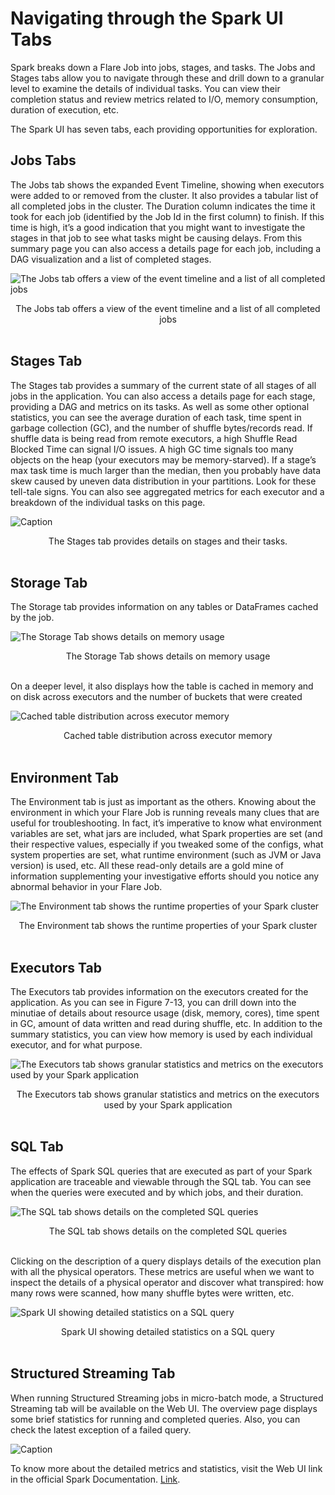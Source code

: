 # **Navigating through the Spark UI Tabs**

Spark breaks down a Flare Job into jobs, stages, and tasks. The Jobs and Stages tabs allow you to navigate through these and drill down to a granular level to examine the details of individual tasks. You can view their completion status and review metrics related to I/O, memory consumption, duration of execution, etc.

The Spark UI has seven tabs, each providing opportunities for exploration.

## **Jobs Tabs**

The Jobs tab shows the expanded Event Timeline, showing when executors were added to or removed from the cluster. It also provides a tabular list of all completed jobs in the cluster. The Duration column indicates the time it took for each job (identified by the Job Id in the first column) to finish. If this time is high, it’s a good indication that you might want to investigate the stages in that job to see what tasks might be causing delays. From this summary page you can also access a details page for each job, including a DAG visualization and a list of completed stages.

<img src="Navigating%20through%20the%20Spark%20UI%20Tabs/Untitled.png"
        alt="The Jobs tab offers a view of the event timeline and a list of all completed jobs"
        style="display: block; margin: auto" />

<figcaption align = "center">The Jobs tab offers a view of the event timeline and a list of all completed jobs</figcaption>
<br>

## **Stages Tab**

The Stages tab provides a summary of the current state of all stages of all jobs in the application. You can also access a details page for each stage, providing a DAG and metrics on its tasks. As well as some other optional statistics, you can see the average duration of each task, time spent in garbage collection (GC), and the number of shuffle bytes/records read. If shuffle data is being read from remote executors, a high Shuffle Read Blocked Time can signal I/O issues. A high GC time signals too many objects on the heap (your executors may be memory-starved). If a stage’s max task time is much larger than the median, then you probably have data skew caused by uneven data distribution in your partitions. Look for these tell-tale signs. You can also see aggregated metrics for each executor and a breakdown of the individual tasks on this page.

<img src="Navigating%20through%20the%20Spark%20UI%20Tabs/Untitled%201.png"
        alt="Caption"
        style="display: block; margin: auto" />

<figcaption align = "center">The Stages tab provides details on stages and their tasks.</figcaption>
<br>

## **Storage Tab**

The Storage tab provides information on any tables or DataFrames cached by the job.

<img src="Navigating%20through%20the%20Spark%20UI%20Tabs/Untitled%202.png"
        alt="The Storage Tab shows details on memory usage"
        style="display: block; margin: auto" />

<figcaption align = "center">The Storage Tab shows details on memory usage</figcaption>
<br>

On a deeper level, it also displays how the table is cached in memory and on disk across executors and the number of buckets that were created

<img src="Navigating%20through%20the%20Spark%20UI%20Tabs/Untitled%203.png"
        alt="Cached table distribution across executor memory"
        style="display: block; margin: auto" />

<figcaption align = "center">Cached table distribution across executor memory</figcaption>
<br>

## **Environment Tab**

The Environment tab is just as important as the others. Knowing about the environment in which your Flare Job is running reveals many clues that are useful for troubleshooting. In fact, it’s imperative to know what environment variables are set, what jars are included, what Spark properties are set (and their respective values, especially if you tweaked some of the configs, what system properties are set, what runtime environment (such as JVM or Java version) is used, etc. All these read-only details are a gold mine of information supplementing your investigative efforts should you notice any abnormal behavior in your Flare Job.

<img src="Navigating%20through%20the%20Spark%20UI%20Tabs/Untitled%204.png"
        alt="The Environment tab shows the runtime properties of your Spark cluster"
        style="display: block; margin: auto" />

<figcaption align = "center">The Environment tab shows the runtime properties of your Spark cluster</figcaption>
<br>

## **Executors Tab**

The Executors tab provides information on the executors created for the application. As you can see in Figure 7-13, you can drill down into the minutiae of details about resource usage (disk, memory, cores), time spent in GC, amount of data written and read during shuffle, etc. In addition to the summary statistics, you can view how memory is used by each individual executor, and for what purpose.

<img src="Navigating%20through%20the%20Spark%20UI%20Tabs/Untitled%205.png"
        alt="The Executors tab shows granular statistics and metrics on the executors used by your Spark application"
        style="display: block; margin: auto" />

<figcaption align = "center">The Executors tab shows granular statistics and metrics on the executors used by your Spark application</figcaption>
<br>

## **SQL Tab**

The effects of Spark SQL queries that are executed as part of your Spark application are traceable and viewable through the SQL tab. You can see when the queries were executed and by which jobs, and their duration. 

<img src="Navigating%20through%20the%20Spark%20UI%20Tabs/Untitled%206.png"
        alt="The SQL tab shows details on the completed SQL queries"
        style="display: block; margin: auto" />

<figcaption align = "center">The SQL tab shows details on the completed SQL queries</figcaption>
<br>

Clicking on the description of a query displays details of the execution plan with all the physical operators. These metrics are useful when we want to inspect the details of a physical operator and discover what transpired: how many rows were scanned, how many shuffle bytes were written, etc.

<img src="Navigating%20through%20the%20Spark%20UI%20Tabs/Untitled%207.png"
        alt="Spark UI showing detailed statistics on a SQL query"
        style="display: block; margin: auto" />

<figcaption align = "center">Spark UI showing detailed statistics on a SQL query</figcaption>
<br>

## **Structured Streaming Tab**

When running Structured Streaming jobs in micro-batch mode, a Structured Streaming tab will be available on the Web UI. The overview page displays some brief statistics for running and completed queries. Also, you can check the latest exception of a failed query. 

<img src="Navigating%20through%20the%20Spark%20UI%20Tabs/Untitled%208.png"
        alt="Caption"
        style="display: block; margin: auto" />

To know more about the detailed metrics and statistics, visit the Web UI link in the official Spark Documentation. [Link](https://spark.apache.org/docs/latest/web-ui.html#structured-streaming-tab).